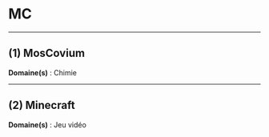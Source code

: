 # MC

--------------------

## (1) MosCovium

**Domaine(s)** : Chimie

--------------------

## (2) Minecraft

**Domaine(s)** : Jeu vidéo
